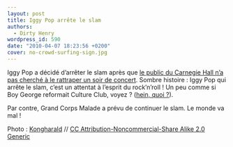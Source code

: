 ```yaml
---
layout: post
title: Iggy Pop arrête le slam
authors:
  - Dirty Henry
wordpress_id: 590
date: "2010-04-07 18:23:56 +0200"
cover: no-crowd-surfing-sign.jpg
---
```


Iggy Pop a décidé d’arrêter le slam après que
[le public du Carnegie Hall n’a pas cherché à le rattraper un soir de concert](http://www.nme.com/news/iggy-and-the-stooges/50335).
Sombre histoire : Iggy Pop qui arrête le slam, c’est un attentat à l’esprit du
rock’n’roll ! Un peu comme si Boy George reformait Culture Club, voyez ?
([hein, quoi ?](http://www.nme.com/news/culture-club/50314)).

Par contre, Grand Corps Malade a prévu de continuer le slam. Le monde va mal !

Photo : [Kongharald](http://www.flickr.com/photos/kongharald/) //
[CC Attribution-Noncommercial-Share Alike 2.0 Generic](http://creativecommons.org/licenses/by-nc-sa/2.0/deed.en)
